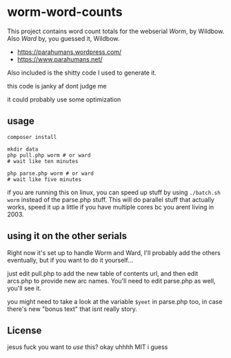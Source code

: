 # worm-word-counts

This project contains word count totals for the webserial *Worm*, by Wildbow. Also *Ward* by, you guessed it, Wildbow.

* https://parahumans.wordpress.com/
* https://www.parahumans.net/

Also included is the shitty code I used to generate it.

this code is janky af dont judge me

it could probably use some optimization

## usage

```
composer install

mkdir data
php pull.php worm # or ward
# wait like ten minutes

php parse.php worm # or ward
# wait like five minutes
```

if you are running this on linux, you can speed up stuff by using `./batch.sh worm` instead of the parse.php stuff. This will do parallel stuff that actually works, speed it up a little if you have multiple cores bc you arent living in 2003.

## using it on the other serials

Right now it's set up to handle Worm and Ward, I'll probably add the others eventually, but if you want to do it yourself...

just edit pull.php to add the new table of contents url, and then edit arcs.php to provide new arc names. You'll need to edit parse.php as well, you'll see it.

you might need to take a look at the variable `$yeet` in parse.php too, in case there's new "bonus text" that isnt really story.

## License

jesus fuck you want to *use* this? okay uhhhh MIT i guess
